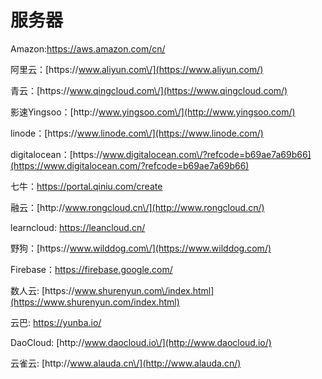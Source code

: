 # 服务器

Amazon:[https:\/\/aws.amazon.com\/cn\/](https://aws.amazon.com/cn/)

阿里云：[https:\/\/www.aliyun.com\/](https://www.aliyun.com/)

青云：[https:\/\/www.qingcloud.com\/](https://www.qingcloud.com/)

影速Yingsoo：[http:\/\/www.yingsoo.com\/](http://www.yingsoo.com/)

linode：[https:\/\/www.linode.com\/](https://www.linode.com/)

digitalocean：[https:\/\/www.digitalocean.com\/?refcode=b69ae7a69b66](https://www.digitalocean.com/?refcode=b69ae7a69b66)

七牛：[https:\/\/portal.qiniu.com\/create](https://portal.qiniu.com/create)

融云：[http:\/\/www.rongcloud.cn\/](http://www.rongcloud.cn/)

learncloud: [https:\/\/leancloud.cn\/](https://leancloud.cn/)

野狗：[https:\/\/www.wilddog.com\/](https://www.wilddog.com/)

Firebase：[https:\/\/firebase.google.com\/](https://firebase.google.com/)

数人云: [https:\/\/www.shurenyun.com\/index.html](https://www.shurenyun.com/index.html)

云巴: [https:\/\/yunba.io\/](https://yunba.io/)

DaoCloud: [http:\/\/www.daocloud.io\/](http://www.daocloud.io/)

云雀云: [http:\/\/www.alauda.cn\/](http://www.alauda.cn/)

